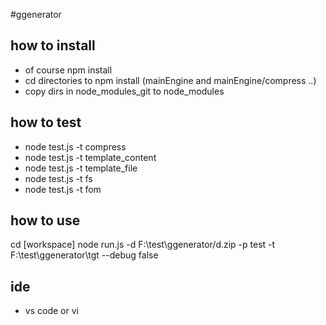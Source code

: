 #ggenerator

## how to install 
* of course  npm install 
* cd directories to npm install (mainEngine and mainEngine/compress ..)
* copy dirs in node_modules_git to node_modules

## how to test 
* node test.js -t compress
* node test.js -t template_content
* node test.js -t template_file
* node test.js -t fs
* node test.js -t fom

## how to use 
cd [workspace]
node run.js -d F:\test\ggenerator/d.zip -p test -t F:\test\ggenerator\tgt --debug false

## ide
* vs code or vi 
